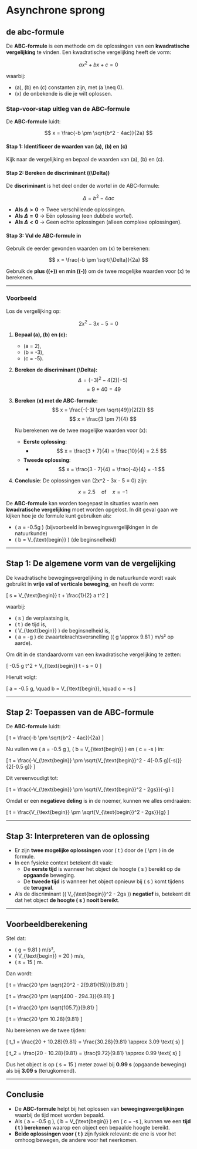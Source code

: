 # Asynchrone sprong

## de abc-formule

De **ABC-formule** is een methode om de oplossingen van een **kwadratische vergelijking** te vinden. Een kwadratische vergelijking heeft de vorm:

$$
ax^2 + bx + c = 0
$$

waarbij:
- \(a\), \(b\) en \(c\) constanten zijn, met \(a \neq 0\).
- \(x\) de onbekende is die je wilt oplossen.

### **Stap-voor-stap uitleg van de ABC-formule**

De **ABC-formule** luidt:

$$
x = \frac{-b \pm \sqrt{b^2 - 4ac}}{2a}
$$

#### **Stap 1: Identificeer de waarden van \(a\), \(b\) en \(c\)**
Kijk naar de vergelijking en bepaal de waarden van \(a\), \(b\) en \(c\).

#### **Stap 2: Bereken de discriminant (\(\Delta\))**
De **discriminant** is het deel onder de wortel in de ABC-formule:

$$
\Delta = b^2 - 4ac
$$

- **Als $\Delta > 0$** → Twee verschillende oplossingen.
- **Als $\Delta = 0$** → Eén oplossing (een dubbele wortel).
- **Als $\Delta < 0$** → Geen echte oplossingen (alleen complexe oplossingen).

#### **Stap 3: Vul de ABC-formule in**
Gebruik de eerder gevonden waarden om \(x\) te berekenen:

$$
x = \frac{-b \pm \sqrt{\Delta}}{2a}
$$

Gebruik de **plus (\(+\))** en **min (\(-\))** om de twee mogelijke waarden voor \(x\) te berekenen.

---

### **Voorbeeld**
Los de vergelijking op:

$$
2x^2 - 3x - 5 = 0
$$

1. **Bepaal \(a\), \(b\) en \(c\):**
   - \(a = 2\),
   - \(b = -3\),
   - \(c = -5\).

2. **Bereken de discriminant \(\Delta\):**
   $$
   \Delta = (-3)^2 - 4(2)(-5)
   $$
   $$
   = 9 + 40 = 49
   $$

3. **Bereken \(x\) met de ABC-formule:**
   $$
   x = \frac{-(-3) \pm \sqrt{49}}{2(2)}
   $$
   $$
   x = \frac{3 \pm 7}{4}
   $$

   Nu berekenen we de twee mogelijke waarden voor \(x\):

   - **Eerste oplossing**: 
       - $$  x = \frac{3 + 7}{4} = \frac{10}{4} = 2.5 $$
   - **Tweede oplossing**: 
     - $$  x = \frac{3 - 7}{4} = \frac{-4}{4} = -1 $$

4. **Conclusie**: De oplossingen van \(2x^2 - 3x - 5 = 0\) zijn:

   $$
   x = 2.5 \quad \text{of} \quad x = -1
   $$

De **ABC-formule** kan worden toegepast in situaties waarin een **kwadratische vergelijking** moet worden opgelost. In dit geval gaan we kijken hoe je de formule kunt gebruiken als:

- \( a = -0.5g \) (bijvoorbeeld in bewegingsvergelijkingen in de natuurkunde)
- \( b = V_{\text{begin}} \) (de beginsnelheid)

---

## **Stap 1: De algemene vorm van de vergelijking**
De kwadratische bewegingsvergelijking in de natuurkunde wordt vaak gebruikt in **vrije val of verticale beweging**, en heeft de vorm:

\[
s = V_{\text{begin}} t + \frac{1}{2} a t^2
\]

waarbij:
- \( s \) de verplaatsing is,
- \( t \) de tijd is,
- \( V_{\text{begin}} \) de beginsnelheid is,
- \( a = -g \) de zwaartekrachtsversnelling (\( g \approx 9.81 \) m/s² op aarde).

Om dit in de standaardvorm van een kwadratische vergelijking te zetten:

\[
-0.5 g t^2 + V_{\text{begin}} t - s = 0
\]

Hieruit volgt:

\[
a = -0.5 g, \quad b = V_{\text{begin}}, \quad c = -s
\]

---

## **Stap 2: Toepassen van de ABC-formule**
De **ABC-formule** luidt:

\[
t = \frac{-b \pm \sqrt{b^2 - 4ac}}{2a}
\]

Nu vullen we \( a = -0.5 g \), \( b = V_{\text{begin}} \) en \( c = -s \) in:

\[
t = \frac{-V_{\text{begin}} \pm \sqrt{V_{\text{begin}}^2 - 4(-0.5 g)(-s)}}{2(-0.5 g)}
\]

Dit vereenvoudigt tot:

\[
t = \frac{-V_{\text{begin}} \pm \sqrt{V_{\text{begin}}^2 - 2gs}}{-g}
\]

Omdat er een **negatieve deling** is in de noemer, kunnen we alles omdraaien:

\[
t = \frac{V_{\text{begin}} \pm \sqrt{V_{\text{begin}}^2 - 2gs}}{g}
\]

---

## **Stap 3: Interpreteren van de oplossing**
- Er zijn **twee mogelijke oplossingen** voor \( t \) door de \( \pm \) in de formule.
- In een fysieke context betekent dit vaak:
  - De **eerste tijd** is wanneer het object de hoogte \( s \) bereikt op de **opgaande** beweging.
  - De **tweede tijd** is wanneer het object opnieuw bij \( s \) komt tijdens de **terugval**.
- Als de discriminant (\( V_{\text{begin}}^2 - 2gs \)) **negatief** is, betekent dit dat het object **de hoogte \( s \) nooit bereikt**.

---

## **Voorbeeldberekening**
Stel dat:
- \( g = 9.81 \) m/s²,
- \( V_{\text{begin}} = 20 \) m/s,
- \( s = 15 \) m.

Dan wordt:

\[
t = \frac{20 \pm \sqrt{20^2 - 2(9.81)(15)}}{9.81}
\]

\[
t = \frac{20 \pm \sqrt{400 - 294.3}}{9.81}
\]

\[
t = \frac{20 \pm \sqrt{105.7}}{9.81}
\]

\[
t = \frac{20 \pm 10.28}{9.81}
\]

Nu berekenen we de twee tijden:

\[
t_1 = \frac{20 + 10.28}{9.81} = \frac{30.28}{9.81} \approx 3.09 \text{ s}
\]

\[
t_2 = \frac{20 - 10.28}{9.81} = \frac{9.72}{9.81} \approx 0.99 \text{ s}
\]

Dus het object is op \( s = 15 \) meter zowel bij **0.99 s** (opgaande beweging) als bij **3.09 s** (terugkomend).

---

## **Conclusie**
- De **ABC-formule** helpt bij het oplossen van **bewegingsvergelijkingen** waarbij de tijd moet worden bepaald.
- Als \( a = -0.5 g \), \( b = V_{\text{begin}} \) en \( c = -s \), kunnen we een **tijd \( t \) berekenen** waarop een object een bepaalde hoogte bereikt.
- **Beide oplossingen voor \( t \)** zijn fysiek relevant: de ene is voor het omhoog bewegen, de andere voor het neerkomen.
